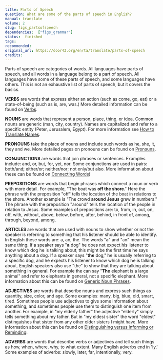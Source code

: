 ```yaml
---
title: Parts of Speech
question: What are some of the parts of speech in English?
manual: translate
volume: 2
slug: figs_partsofspeech
dependencies:  ["figs_grammar"]
status:  finished
tags: 
recommended: 
original_url: https://door43.org/en/ta/translate/parts-of-speech
credits: 
---
```

Parts of speech are categories of words. All languages have parts of speech, and all words in a language belong to a part of speech. All languages have some of these parts of speech, and some languages have others.  This is not an exhaustive list of parts of speech, but it covers the basics.

**VERBS** are words that express either an action (such as come, go, eat) or a state-of-being (such as is, are, was.) More detailed information can be found on [Verbs](https://git.door43.org/Door43/en-ta-translate-vol2/src/master/content/figs_verbs.md).

**NOUNS** are words that represent a person, place, thing, or idea. Common nouns are generic (man, city, country). Names are capitalized and refer to a specific entity (Peter, Jerusalem, Egypt). For more information see [How to Translate Names](https://git.door43.org/Door43/en-ta-translate-vol1/src/master/content/translate_names.md).

**PRONOUNS** take the place of nouns and include such words as he, she, it, they and we. More detailed pages on pronouns can be found on [Pronouns](https://git.door43.org/Door43/en-ta-translate-vol2/src/master/content/figs_pronouns.md).

**CONJUNCTIONS** are words that join phrases or sentences. Examples include: and, or, but, for, yet, nor. Some conjunctions are used in pairs: both/and; either/or; neither/nor; not only/but also. More information about these can be found on [Connecting Words](https://git.door43.org/Door43/en-ta-translate-vol2/src/master/content/writing_connectingwords.md))

**PREPOSITIONS** are words that begin phrases which connect a noun or verb with more detail. For example, "The boat was __off the shore__." Here the phrase with the preposition "off" tells the location of the boat in relations to the shore. Another example is "The crowd __around Jesus__ grew in numbers." The phrase with the preposition "around" tells the location of the people in relation to Jesus. Some examples of prepositions are: to, from, in, out, on, off, with, without, above, below, before, after, behind, in front of, among, through, beyond, among.

**ARTICLES** are words that are used with nouns to show whether or not the speaker is referring to something that his listener should be able to identify. In English these words are: a, an, the. The words "a" and "an" mean the same thing. If a speaker says "__a__ dog" he does not expect his listener to know which dog he is talking about; this might be the first time he says anything about a dog. If a speaker says "__the__ dog," he is usually referring to a specific dog, and he expects his listener to know which dog he is talking about. English speakers also use "the" to show that they are talking about something in general. For example the can say "__The__ elephant is a large animal" and refer to elephants in general, not a specific elephant. More information about this can be found on [Generic Noun Phrases](https://git.door43.org/Door43/en-ta-translate-vol2/src/master/content/figs_genericnoun.md).

**ADJECTIVES** are words that describe nouns and express such things as quantity, size, color, and age. Some examples: many, big, blue, old, smart, tired. Sometimes people use adjectives to give some information about something, and sometimes people use them to distinguish one item from another. For example, in "my elderly father" the adjective "elderly" simply tells something about my father.  But in "my eldest sister" the word "eldest" distinguishes that sister from any other older sisters I might have. More information about this can be found on [Distinguishing versus Informing or Reminding](https://git.door43.org/Door43/en-ta-translate-vol2/src/master/content/figs_distinguish.md).

**ADVERBS** are words that describe verbs or adjectives and tell such things as how, when, where, why, to what extent. Many English adverbs end in 'ly.' Some examples of adverbs: slowly, later, far, intentionally, very.

